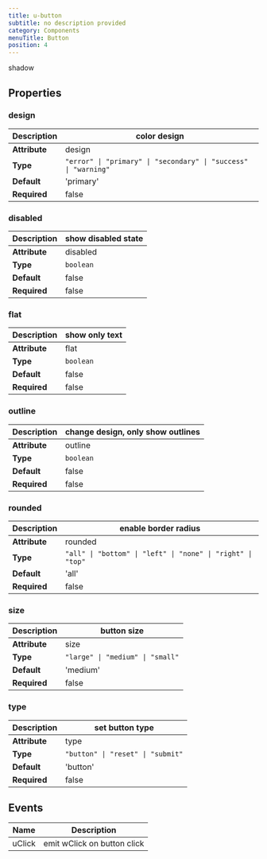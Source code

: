 ```yaml
---
title: u-button
subtitle: no description provided
category: Components
menuTitle: Button
position: 4
---
```


<badge> shadow </badge>








## Properties

### design
|**Description**|color design|
|---|---|
|**Attribute**|design|
|**Type**|`"error" \| "primary" \| "secondary" \| "success" \| "warning"`|
|**Default**|'primary'|
|**Required**|false|


### disabled
|**Description**|show disabled state|
|---|---|
|**Attribute**|disabled|
|**Type**|`boolean`|
|**Default**|false|
|**Required**|false|


### flat
|**Description**|show only text|
|---|---|
|**Attribute**|flat|
|**Type**|`boolean`|
|**Default**|false|
|**Required**|false|


### outline
|**Description**|change design, only show outlines|
|---|---|
|**Attribute**|outline|
|**Type**|`boolean`|
|**Default**|false|
|**Required**|false|


### rounded
|**Description**|enable border radius|
|---|---|
|**Attribute**|rounded|
|**Type**|`"all" \| "bottom" \| "left" \| "none" \| "right" \| "top"`|
|**Default**|'all'|
|**Required**|false|


### size
|**Description**|button size|
|---|---|
|**Attribute**|size|
|**Type**|`"large" \| "medium" \| "small"`|
|**Default**|'medium'|
|**Required**|false|


### type
|**Description**|set button type|
|---|---|
|**Attribute**|type|
|**Type**|`"button" \| "reset" \| "submit"`|
|**Default**|'button'|
|**Required**|false|



## Events
|Name|Description|
|---|---|
|uClick|emit wClick on button click|










